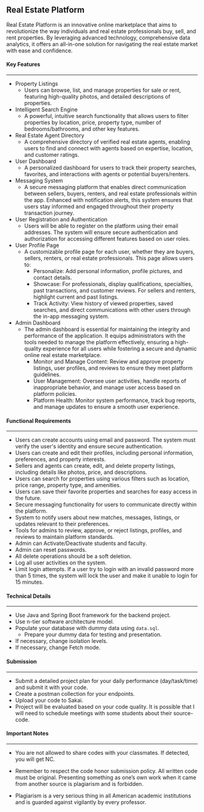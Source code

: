 

## Real Estate Platform
 
Real Estate Platform is an innovative online marketplace that aims to revolutionize the way individuals and real estate professionals buy, sell, and rent properties. By leveraging advanced technology, comprehensive data analytics, it offers an all-in-one solution for navigating the real estate market with ease and confidence.

####  Key Features
--- 
* Property Listings
	* Users can browse, list, and manage properties for sale or rent, featuring high-quality photos, and detailed descriptions of properties.
* Intelligent Search Engine
	*  A powerful, intuitive search functionality that allows users to filter properties by location, price, property type, number of bedrooms/bathrooms, and other key features.
* Real Estate Agent Directory
	*  A comprehensive directory of verified real estate agents, enabling users to find and connect with agents based on expertise, location, and customer ratings.
* User Dashboard
	* A personalized dashboard for users to track their property searches, favorites, and interactions with agents or potential buyers/renters.
* Messaging System
	* A secure messaging platform that enables direct communication between sellers, buyers, renters, and real estate professionals within the app. Enhanced with notification alerts, this system ensures that users stay informed and engaged throughout their property transaction journey.
* User Registration and Authentication
	* Users will be able to register on the platform using their email addresses. The system will ensure secure authentication and authorization for accessing different features based on user roles.
* User Profile Page
	*  A customizable profile page for each user, whether they are buyers, sellers, renters, or real estate professionals. This page allows users to:
		* Personalize: Add personal information, profile pictures, and contact details.
		* Showcase: For professionals, display qualifications, specialties, past transactions, and customer reviews. For sellers and renters, highlight current and past listings.
		* Track Activity: View history of viewed properties, saved searches, and direct communications with other users through the in-app messaging system.
* Admin Dashboard
	* The admin dashboard is essential for maintaining the integrity and performance of the application. It equips administrators with the tools needed to manage the platform effectively, ensuring a high-quality experience for all users while fostering a secure and dynamic online real estate marketplace.
		* Monitor and Manage Content: Review and approve property listings, user profiles, and reviews to ensure they meet platform guidelines.
		* User Management: Oversee user activities, handle reports of inappropriate behavior, and manage user access based on platform policies.
		* Platform Health: Monitor system performance, track bug reports, and manage updates to ensure a smooth user experience.
	
####  Functional  Requirements
---
* Users can create accounts using email and password. The system must verify the user's identity and ensure secure authentication.
* Users can create and edit their profiles, including personal information, preferences, and property interests.
* Sellers and agents can create, edit, and delete property listings, including details like photos, price, and descriptions.
* Users can search for properties using various filters such as location, price range, property type, and amenities.
* Users can save their favorite properties and searches for easy access in the future.
* Secure messaging functionality for users to communicate directly within the platform.
* System to notify users about new matches, messages, listings, or updates relevant to their preferences.
*  Tools for admins to review, approve, or reject listings, profiles, and reviews to maintain platform standards.
 * Admin can Activate/Deactivate students and faculty.
 * Admin can reset passwords.
 * All delete operations should be a soft deletion.
 * Log all user activities on the system.
 * Limit login attempts. If a user try to login with an invalid password more than 5 times, the system will lock the user and make it unable to login for 15 minutes.

#### Technical Details
---
* Use Java and Spring Boot framework for the backend project.
* Use n-tier software architecture model.
* Populate your database with dummy data using `data.sql`.
	* Prepare your dummy data for testing and presentation.
* If necessary, change isolation levels.
* If necessary, change Fetch mode.


#### Submission
---
* Submit a detailed project plan for your daily performance (day/task/time) and submit it with your code.
* Create a postman collection for your endpoints.
* Upload your code to Sakai.
* Project will be evaluated based on your code quality. It is possible that I will need to schedule meetings with some students about their source-code.

#### Important Notes
---
* You are not allowed to share codes with your classmates. If detected, you will get NC.
 
* Remember to respect the code honor submission policy. All written code must be original. Presenting something as one’s own work when it came from another source is plagiarism and is forbidden.
    
* Plagiarism is a very serious thing in all American academic institutions and is guarded against vigilantly by every professor.
 

